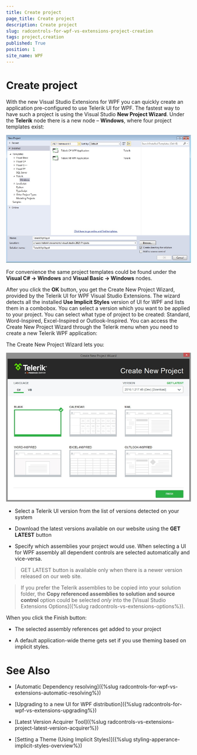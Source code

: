 ```yaml
---
title: Create project
page_title: Create project
description: Create project
slug: radcontrols-for-wpf-vs-extensions-project-creation
tags: project,creation
published: True
position: 1
site_name: WPF
---
```


# Create project

With the new Visual Studio Extensions for WPF you can quickly create an application pre-configured to use Telerik UI for WPF. The fastest way to have such a project is using the Visual Studio __New Project Wizard__. Under the __Telerik__ node there is a new node – __Windows__, where four project templates exist: 

![VSExtentions WPF Overview Project Templates](images/VSExtentions_WPF_OverviewProjectTemplates.jpg)

For convenience the same project templates could be found under the __Visual C# -> Windows__ and __Visual Basic -> Windows__ nodes. 

After you click the __OK__ button, you get the Create New Project Wizard, provided by the Telerik UI for WPF Visual Studio Extensions. The wizard detects all the installed __Use Implicit Styles__ version of UI for WPF and lists them in a combobox. You can select a version which you want to be applied to your project. You can select what type of project to be created: Standard, Word-Inspired, Excel-Inspired or Outlook-Inspired. You can access the Create New Project Wizard through the Telerik menu when you need to create a new Telerik WPF application:

The Create New Project Wizard lets you:

![VSExtentions WPF New Project Wizard Step 1](images/VSExtentions_WPF_NewProjectWizard.jpg)
        
* Select a Telerik UI version from the list of versions detected on your system

* Download the latest versions available on our website using the __GET LATEST__ button

* Specify which assemblies your project would use. When selecting a UI for WPF assembly all dependent controls are selected automatically and vice-versa.

>GET LATEST button is available only when there is a newer version released on our web site.

>If you prefer the Telerik assemblies to be copied into your solution folder, the **Copy referenced assemblies to solution and source control** option could be selected *only* into the [Visual Studio Extensions Options]({%slug radcontrols-vs-extensions-options%}).

When you click the Finish button:

* The selected assembly references get added to your project
          

* A default application-wide theme gets set if you use theming based on implicit styles.
          

# See Also

 * [Automatic Dependency resolving]({%slug radcontrols-for-wpf-vs-extensions-automatic-resolving%})

 * [Upgrading to a new UI for WPF distribution]({%slug radcontrols-for-wpf-vs-extensions-upgrading%})

 * [Latest Version Acquirer Tool]({%slug radcontrols-vs-extensions-project-latest-version-acquirer%})

 * [Setting a Theme (Using  Implicit Styles)]({%slug styling-apperance-implicit-styles-overview%})
